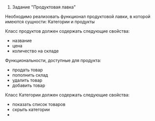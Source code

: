 1. Задание "Продуктовая лавка"

Необходимо реализовать функционал продуктовой лавки, в которой имеются сущности: Категории и продукты

Класс продуктов должен содержать следующие свойства:
- название
- цена
- количество на складе

Функциональности, доступные для продукта:
- продать товар
- пополнить склад
- удалить товар
- добавить товар

Класс Категории должен содержать следующие свойства:
- показать список товаров
- скрыть категории
- 